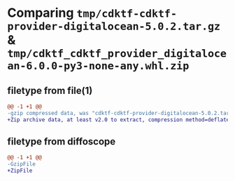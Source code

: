 # Comparing `tmp/cdktf-cdktf-provider-digitalocean-5.0.2.tar.gz` & `tmp/cdktf_cdktf_provider_digitalocean-6.0.0-py3-none-any.whl.zip`

## filetype from file(1)

```diff
@@ -1 +1 @@
-gzip compressed data, was "cdktf-cdktf-provider-digitalocean-5.0.2.tar", last modified: Thu Mar 23 03:24:15 2023, max compression
+Zip archive data, at least v2.0 to extract, compression method=deflate
```

## filetype from diffoscope

```diff
@@ -1 +1 @@
-GzipFile
+ZipFile
```


